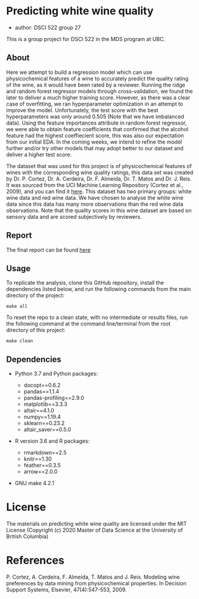 # Predicting white wine quality

  - author: DSCI 522 group 27

This is a group project for DSCI 522 in the MDS program at UBC.

## About

Here we attempt to build a regression model which can use physicochemical features of a wine to accurately predict the quality rating of the wine, as it would have been rated by a reviewer. Running the ridge and random forest regressor models through cross-validation, we found the later to deliver a much higher training score. However, as there was a clear case of overfitting, we ran hyperparameter optimization in an attempt to improve the model. Unfortunately, the test score with the best hyperparameters was only around 0.505 (Note that we have imbalanced data). Using the feature importances attribute in random forest regressor, we were able to obtain feature coefficients that confirmed that the alcohol feature had the highest coeffiecient score, this was also our expectation from our initial EDA. In the coming weeks, we intend to refine the model further and/or try other models that may adopt better to our dataset and deliver a higher test score.

The dataset that was used for this project is of physicochemical features of wines with the corresponding wine quality ratings, this data set was created by Dr. P. Cortez, Dr. A. Cerdeira, Dr. F. Almeida, Dr. T. Matos and Dr. J. Reis. It was sourced from the UCI Machine Learning Repository (Cortez et al., 2009), and you can find it [here](https://archive.ics.uci.edu/ml/datasets/wine+quality). This dataset has two primary groups: white wine data and red wine data. We have chosen to analyse the white wine data since this data has many more observations than the red wine data observations. Note that the quality scores in this wine dataset are based on sensory data and are scored subjectively by reviewers.

## Report

The final report can be found [here](https://htmlpreview.github.io/?https://github.com/UBC-MDS/DSCI_522_group27/blob/main/doc/white_wine_predict_report.html)

## Usage

To replicate the analysis, clone this GitHub repository, install the dependencies listed below, and run the following commands from the main directory of the project:
```
make all

```
To reset the repo to a clean state, with no intermediate or results files, run the following command at the command line/terminal from the root directory of this project:
```
make clean

```
## Dependencies

  - Python 3.7 and Python packages:
      - docopt==0.6.2
      - pandas==1.1.4
      - pandas-profiling==2.9.0
      - matplotlib==3.3.3
      - altair==4.1.0
      - numpy==1.19.4
      - sklearn==0.23.2
      - altair_saver==0.5.0
      
  - R version 3.6 and R packages:
      - rmarkdown==2.5
      - knitr==1.30
      - feather==0.3.5
      - arrow==2.0.0
      
  - GNU make 4.2.1
      
 
# License 
The materials on predicting white wine quality are licensed under the MIT License 
(Copyright (c) 2020 Master of Data Science at the University of British Columbia)

# References

P. Cortez, A. Cerdeira, F. Almeida, T. Matos and J. Reis.
Modeling wine preferences by data mining from physicochemical properties. In Decision Support Systems, Elsevier, 47(4):547-553, 2009.
